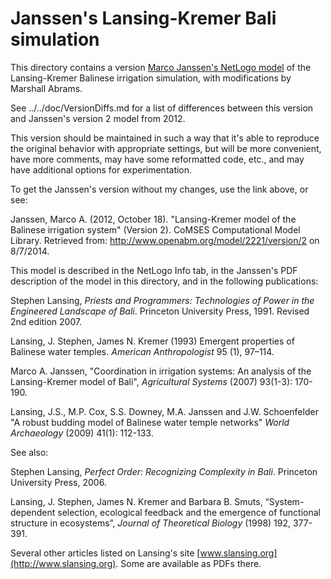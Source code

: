 Janssen's Lansing-Kremer Bali simulation
========================================

This directory contains a version [Marco Janssen's NetLogo
model](http://www.openabm.org/model/2221/version/2) of the
Lansing-Kremer Balinese irrigation simulation, with modifications by
Marshall Abrams.

See ../../doc/VersionDiffs.md for a list of differences between this
version and Janssen's version 2 model from 2012.

This version should be maintained in such a way that it's able to
reproduce the original behavior with appropriate settings, but will be
more convenient, have more comments, may have some reformatted code,
etc., and may have additional options for experimentation.

To get the Janssen's version without my changes, use the link above,
or see:

Janssen, Marco A. (2012, October 18). "Lansing-Kremer model of the
Balinese irrigation system" (Version 2). CoMSES Computational Model
Library. Retrieved from: http://www.openabm.org/model/2221/version/2
on 8/7/2014.

This model is described in the NetLogo Info tab, in the Janssen's PDF
description of the model in this directory,
and in the following publications:

Stephen Lansing, *Priests and Programmers: Technologies of Power in the
Engineered Landscape of Bali*. Princeton University Press, 1991. Revised
2nd edition 2007.

Lansing, J. Stephen, James N. Kremer (1993) Emergent properties of
Balinese water temples.  *American Anthropologist* 95 (1), 97–114.

Marco A. Janssen, "Coordination in irrigation systems: An analysis of
the Lansing-Kremer model of Bali", *Agricultural Systems* (2007)
93(1-3): 170-190.

Lansing, J.S., M.P. Cox, S.S. Downey, M.A. Janssen and J.W. Schoenfelder
"A robust budding model of Balinese water temple networks" *World
Archaeology* (2009) 41(1): 112-133.

See also:

Stephen Lansing, *Perfect Order: Recognizing Complexity in Bali*.
Princeton University Press, 2006.

Lansing, J. Stephen, James N. Kremer and Barbara B. Smuts,
“System-dependent selection, ecological feedback and the emergence of
functional structure in ecosystems”, *Journal of Theoretical Biology*
(1998) 192, 377-391.

Several other articles listed on Lansing's site
[www.slansing.org](http://www.slansing.org).  Some are available as PDFs
there.
